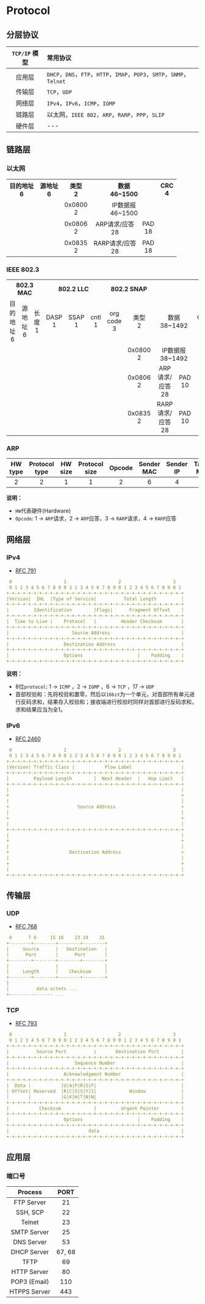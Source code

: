 # Protocol

<!-- toc -->

## 分层协议

| `TCP/IP` 模型 | 常用协议                                                               |
| :-----------: | :--------------------------------------------------------------------- |
|    应用层     | `DHCP`，`DNS`，`FTP`，`HTTP`，`IMAP`，`POP3`，`SMTP`，`SNMP`，`Telnet` |
|    传输层     | `TCP`，`UDP`                                                           |
|    网络层     | `IPv4`，`IPv6`，`ICMP`，`IGMP`                                         |
|    链路层     | 以太网，`IEEE 802`，`ARP`，`RARP`，`PPP`，`SLIP`                       |
|    硬件层     | ---                                                                    |

## 链路层

### 以太网

<table widtd="100%" style="text-align:center">
    <tr>
        <th>目的地址<br>6</th>
        <th>源地址<br>6</th>
        <th>类型<br>2</th>
        <th colspan=4>数据<br>46~1500</th>
        <th>CRC<br>4</th></tr>
    <tr>
        <td colspan=2></td>
        <td>0x0800<br>2</td>
        <td colspan=4>IP数据报<br>46~1500</td>
        <td></td></tr>
    <tr>
        <td colspan=2></td>
        <td>0x0806<br>2</td>
        <td colspan=3>ARP请求/应答<br>28</td>
        <td colspan=1>PAD<br>18</td>
        <td></td></tr>
    <tr>
        <td colspan=2></td>
        <td>0x0835<br>2</td>
        <td colspan=3>RARP请求/应答<br>28</td>
        <td colspan=1>PAD<br>18</td>
        <td></td></tr>
</table>

### IEEE 802.3

<table widtd="100%" style="text-align:center">
    <tr>
        <th colspan="3">802.3 MAC</th>
        <th colspan="3">802.2 LLC</th>
        <th colspan="2">802.2 SNAP</th>
        <th colspan="4"></th></tr>
    <tr>
        <td>目的地址<br>6</td>
        <td>源地址<br>6</td>
        <td>长度<br>1</td>
        <td>DASP<br>1</td>
        <td>SSAP<br>1</td>
        <td>cntl<br>1</td>
        <td>org code<br>3</td>
        <td>类型<br>2</td>
        <td colspan=3>数据<br>38~1492</td>
        <td>CRC<br>4</td></tr>
    <tr>
        <td colspan=7></td>
        <td>0x0800<br>2</td>
        <td colspan=3>IP数据报<br>38~1492</td>
        <td></td></tr>
    <tr>
        <td colspan=7></td>
        <td>0x0806<br>2</td>
        <td colspan=2>ARP请求/应答<br>28</td>
        <td>PAD<br>10</td>
        <td></td></tr>
    <tr>
        <td colspan=7></td>
        <td>0x0835<br>2</td>
        <td colspan=2>RARP请求/应答<br>28</td>
        <td>PAD<br>10</td>
        <td></td></tr>
</table>

### ARP

| HW type | Protocol type | HW size | Protocol size | Opcode | Sender MAC | Sender IP | Target MAC | Target IP |
| :-----: | :-----------: | :-----: | :-----------: | :----: | :--------: | :-------: | :--------: | :-------: |
|    2    |       2       |    1    |       1       |   2    |     6      |     4     |     6      |     4     |

**说明：**

* `HW`代表硬件(Hardware)
* `Opcode`: 1 → `ARP`请求，2 → `ARP`应答，3 → `RARP`请求，4 → `RARP`应答

## 网络层

### IPv4

* [RFC 791](https://tools.ietf.org/html/rfc791#section-3.1)

```yml
 0                   1                   2                   3
 0 1 2 3 4 5 6 7 8 9 0 1 2 3 4 5 6 7 8 9 0 1 2 3 4 5 6 7 8 9 0 1
+-+-+-+-+-+-+-+-+-+-+-+-+-+-+-+-+-+-+-+-+-+-+-+-+-+-+-+-+-+-+-+-+
|Version|  IHL  |Type of Service|          Total Length         |
+-+-+-+-+-+-+-+-+-+-+-+-+-+-+-+-+-+-+-+-+-+-+-+-+-+-+-+-+-+-+-+-+
|         Identification        |Flags|      Fragment Offset    |
+-+-+-+-+-+-+-+-+-+-+-+-+-+-+-+-+-+-+-+-+-+-+-+-+-+-+-+-+-+-+-+-+
|  Time to Live |    Protocol   |         Header Checksum       |
+-+-+-+-+-+-+-+-+-+-+-+-+-+-+-+-+-+-+-+-+-+-+-+-+-+-+-+-+-+-+-+-+
|                       Source Address                          |
+-+-+-+-+-+-+-+-+-+-+-+-+-+-+-+-+-+-+-+-+-+-+-+-+-+-+-+-+-+-+-+-+
|                    Destination Address                        |
+-+-+-+-+-+-+-+-+-+-+-+-+-+-+-+-+-+-+-+-+-+-+-+-+-+-+-+-+-+-+-+-+
|                    Options                    |    Padding    |
+-+-+-+-+-+-+-+-+-+-+-+-+-+-+-+-+-+-+-+-+-+-+-+-+-+-+-+-+-+-+-+-+
```

**说明：**

* 8位`protocol`: 1 → `ICMP` ，2 → `IGMP` ，6 → `TCP` ，17 → `UDP`
* 首部校验和：先将校验和置零，然后以`16bit`为一个单元，对首部所有单元进行反码求和，结果存入校验和；接收端进行校验时同样对首部进行反码求和，求和结果应当为全1。

### IPv6

* [RFC 2460](https://tools.ietf.org/html/rfc2460)

```yml
 0                   1                   2                   3
 0 1 2 3 4 5 6 7 8 9 0 1 2 3 4 5 6 7 8 9 0 1 2 3 4 5 6 7 8 9 0 1
+-+-+-+-+-+-+-+-+-+-+-+-+-+-+-+-+-+-+-+-+-+-+-+-+-+-+-+-+-+-+-+-+
|Version| Traffic Class |           Flow Label                  |
+-+-+-+-+-+-+-+-+-+-+-+-+-+-+-+-+-+-+-+-+-+-+-+-+-+-+-+-+-+-+-+-+
|         Payload Length        |  Next Header  |   Hop Limit   |
+-+-+-+-+-+-+-+-+-+-+-+-+-+-+-+-+-+-+-+-+-+-+-+-+-+-+-+-+-+-+-+-+
|                                                               |
+                                                               +
|                                                               |
+                         Source Address                        +
|                                                               |
+                                                               +
|                                                               |
+-+-+-+-+-+-+-+-+-+-+-+-+-+-+-+-+-+-+-+-+-+-+-+-+-+-+-+-+-+-+-+-+
|                                                               |
+                                                               +
|                                                               |
+                      Destination Address                      +
|                                                               |
+                                                               +
|                                                               |
+-+-+-+-+-+-+-+-+-+-+-+-+-+-+-+-+-+-+-+-+-+-+-+-+-+-+-+-+-+-+-+-+
```

## 传输层

### UDP

* [RFC 768](https://tools.ietf.org/html/rfc768)

```yml
 0      7 8     15 16    23 24    31
+--------+--------+--------+--------+
|     Source      |   Destination   |
|      Port       |      Port       |
+--------+--------+--------+--------+
|                 |                 |
|     Length      |    Checksum     |
+--------+--------+--------+--------+
|
|          data octets ...
+---------------- ...
```

### TCP

* [RFC 793](https://tools.ietf.org/html/rfc793#section-3.1)

```yml
 0                   1                   2                   3
 0 1 2 3 4 5 6 7 8 9 0 1 2 3 4 5 6 7 8 9 0 1 2 3 4 5 6 7 8 9 0 1
+-+-+-+-+-+-+-+-+-+-+-+-+-+-+-+-+-+-+-+-+-+-+-+-+-+-+-+-+-+-+-+-+
|          Source Port          |       Destination Port        |
+-+-+-+-+-+-+-+-+-+-+-+-+-+-+-+-+-+-+-+-+-+-+-+-+-+-+-+-+-+-+-+-+
|                        Sequence Number                        |
+-+-+-+-+-+-+-+-+-+-+-+-+-+-+-+-+-+-+-+-+-+-+-+-+-+-+-+-+-+-+-+-+
|                    Acknowledgment Number                      |
+-+-+-+-+-+-+-+-+-+-+-+-+-+-+-+-+-+-+-+-+-+-+-+-+-+-+-+-+-+-+-+-+
|  Data |           |U|A|P|R|S|F|                               |
| Offset| Reserved  |R|C|S|S|Y|I|            Window             |
|       |           |G|K|H|T|N|N|                               |
+-+-+-+-+-+-+-+-+-+-+-+-+-+-+-+-+-+-+-+-+-+-+-+-+-+-+-+-+-+-+-+-+
|           Checksum            |         Urgent Pointer        |
+-+-+-+-+-+-+-+-+-+-+-+-+-+-+-+-+-+-+-+-+-+-+-+-+-+-+-+-+-+-+-+-+
|                    Options                    |    Padding    |
+-+-+-+-+-+-+-+-+-+-+-+-+-+-+-+-+-+-+-+-+-+-+-+-+-+-+-+-+-+-+-+-+
|                             data                              |
+-+-+-+-+-+-+-+-+-+-+-+-+-+-+-+-+-+-+-+-+-+-+-+-+-+-+-+-+-+-+-+-+
```

## 应用层

### 端口号

|   Process    |  PORT  |
| :----------: | :----: |
|  FTP Server  |   21   |
|   SSH, SCP   |   22   |
|    Telnet    |   23   |
| SMTP Server  |   25   |
|  DNS Server  |   53   |
| DHCP Server  | 67, 68 |
|     TFTP     |   69   |
| HTTP Server  |   80   |
| POP3 (Email) |  110   |
| HTPPS Server |  443   |
